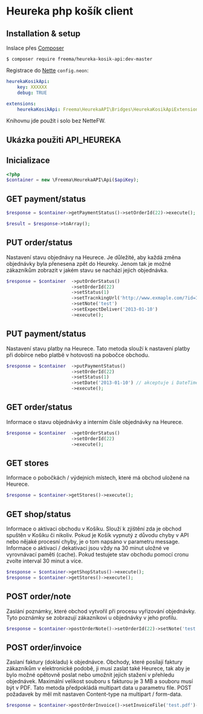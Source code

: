 Heureka php košík client
========================

Installation & setup
--------------------
Inslace přes [Composer](http://doc.nette.org/en/composer)

    $ composer require freema/heureka-kosik-api:dev-master

Registrace do [Nette](https://nette.org/cs/) `config.neon`:

```yaml
heurekaKosikApi:
    key: XXXXXX
    debug: TRUE

extensions:
    heurekaKosikApi: Freema\HeurekaAPI\Bridges\HeurekaKosikApiExtension
```

Knihovnu jde použít i solo bez NetteFW.

Ukázka použiti API_HEUREKA
--------------------------

Inicializace
------------

```php
<?php
$container = new \Freema\HeurekaAPI\Api($apiKey);
```

GET payment/status
------------------

```php
$response = $container->getPaymentStatus()->setOrderId(22)->execute();

$result = $response->toArray();
```

PUT order/status
----------------
Nastavení stavu objednávy na Heurece.
Je důležité, aby každá změna objednávky byla přenesena zpět do Heureky. Jenom tak je možné zákazníkům zobrazit v jakém stavu se nachází jejich objednávka.     

```php
$response = $container  ->putOrderStatus()
                        ->setOrderId(22)
                        ->setStatus(1)
                        ->setTracnkingUrl('http://www.exmaple.com/?id=101010&transport')
                        ->setNote('test')
                        ->setExpectDeliver('2013-01-10')
                        ->execute();
```

PUT payment/status
------------------
Nastavení stavu platby na Heurece.
Tato metoda slouží k nastavení platby při dobírce nebo platbě v hotovosti na pobočce obchodu.
```php
$response = $container  ->putPaymentStatus()
                        ->setOrderId(22)
                        ->setStatus(1)
                        ->setDate('2013-01-10') // akceptuje i DateTime object 
                        ->execute();
```

GET order/status
----------------
Informace o stavu objednávky a interním čísle objednávky na Heurece.
```php
$response = $container  ->getOrderStatus()
                        ->setOrderId(22)
                        ->execute();
```

GET stores
----------------
Informace o pobočkách / výdejních místech, které má obchod uložené na Heurece.
```php
$response = $container->getStores()->execute();
```

GET shop/status
--------------
Informace o aktivaci obchodu v Košíku.
Slouží k zjištění zda je obchod spuštěn v Košíku či nikoliv. Pokud je Košík vypnutý z důvodu chyby v API nebo nějaké procesní chyby, je o tom napsáno v parametru message.
Informace o aktivaci / dekativaci jsou vždy na 30 minut uložné ve vyrovnávací paměti (cache). Pokud testujete stav obchodu pomocí cronu zvolte interval 30 minut a více.

```php
$response = $container->getShopStatus()->execute();
$response = $container->getStores()->execute();
```

POST order/note
---------------
Zaslání poznámky, které obchod vytvořil při procesu vyřizování objednávky.
Tyto poznámky se zobrazují zákazníkovi u objednávky v jeho profilu. 

```php
$response = $container->postOrderNote()->setOrderId(22)->setNote('test')->execute();
```

POST order/invoice
------------------
Zaslaní faktury (dokladu) k objednávce.
Obchody, které posílají faktury zákazníkům v elektronické podobě, ji musí zaslat také Heurece, tak aby je bylo možné opětovně poslat nebo umožnit jejich stažení v přehledu objednávek.
Maximální velikost souboru s fakturou je 3 MB a souboru musí být v PDF.
Tato metoda předpokládá multipart data u parametru file. POST požadavek by měl mít nastaven Content-type na multipart / form-data.

```php
$response = $container->postOrderInvoice()->setInvoiceFile('test.pdf')->setOrderId(22)->execute();
```
